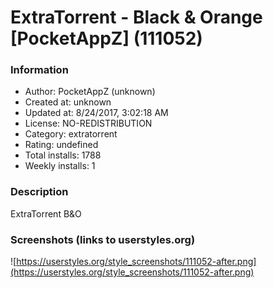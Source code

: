 # ExtraTorrent - Black & Orange [PocketAppZ] (111052)

### Information
- Author: PocketAppZ (unknown)
- Created at: unknown
- Updated at: 8/24/2017, 3:02:18 AM
- License: NO-REDISTRIBUTION
- Category: extratorrent
- Rating: undefined
- Total installs: 1788
- Weekly installs: 1


### Description
ExtraTorrent B&O


### Screenshots (links to userstyles.org)
![https://userstyles.org/style_screenshots/111052-after.png](https://userstyles.org/style_screenshots/111052-after.png)



